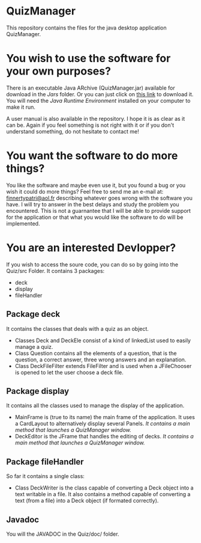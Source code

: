 # QuizManager
This repository contains the files for the java desktop application QuizManager.

<h1>You wish to use the software for your own purposes?</h1>

There is an executable Java ARchive (QuizManager.jar) available for download in the <em>Jars</em> folder. Or you can just click on <a href="https://github.com/PatFin/QuizManager/blob/master/Jars/QuizManager.jar?raw=true" target="_blank">this link</a> to download it. You will need the <em>Java Runtime Environment</em> installed on your computer to make it run.

A user manual is also available in the repository. I hope it is as clear as it can be. Again if you feel something is not right with it or if you don't understand something, do not hesitate to contact me! 

<h1>You want the software to do more things?</h1>

You like the software and maybe even use it, but you found a bug or you wish it could do more things? Feel free to send me an e-mail at: finnertypatri@aol.fr describing whatever goes wrong with the software you have. I will try to answer in the best delays and study the problem you encountered. This is not a guarnantee that I will be able to provide support for the application or that what you would like the software to do will be implemented.

<h1>You are an interested Devlopper?</h1>

If you wish to access the soure code, you can do so by going into the Quiz/src Folder. It contains 3 packages:
<ul>
<li>deck</li>
<li>display</li>
<li>fileHandler</li>
</ul>

<h2>Package deck</h2> 
It contains the classes that deals with a quiz as an object. 
<ul>
<li>Classes Deck and DeckEle consist of a kind of linkedList used to easily manage a quiz. </li>
<li>Class Question contains all the elements of a question, that is the question, a correct answer, three wrong answers and an explanation. </li>
<li>Class DeckFileFilter extends FileFilter and is used when a JFileChooser is opened to let the user choose a deck file. </li>
</ul>

<h2>Package display</h2> 
It contains all the classes used to manage the display of the application.
<ul>
<li>MainFrame is (true to its name) the main frame of the application. It uses a CardLayout to alternatively display several Panels. <em>It contains a main method that launches a QuizManager window.</em></li>
<li>DeckEditor is the JFrame that handles the editing of decks. <em>It contains a main method that launches a QuizManager window.</em></li>
</ul>

<h2>Package fileHandler</h2> 
So far it contains a single class:
<ul>
<li>Class DeckWriter is the class capable of converting a Deck object into a text writable in a file. It also contains a method capable of converting a text (from a file) into a Deck object (if formated correctly). </li>
</ul>

<h2>Javadoc</h2>
You will the JAVADOC in the Quiz/doc/ folder.
